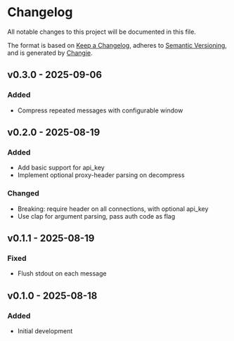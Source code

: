 # Changelog
All notable changes to this project will be documented in this file.

The format is based on [Keep a Changelog](https://keepachangelog.com/en/1.0.0/),
adheres to [Semantic Versioning](https://semver.org/spec/v2.0.0.html),
and is generated by [Changie](https://github.com/miniscruff/changie).


## v0.3.0 - 2025-09-06
### Added
* Compress repeated messages with configurable window

## v0.2.0 - 2025-08-19
### Added
* Add basic support for api_key
* Implement optional proxy-header parsing on decompress
### Changed
* Breaking: require header on all connections, with optional api_key
* Use clap for argument parsing, pass auth code as flag

## v0.1.1 - 2025-08-19
### Fixed
* Flush stdout on each message

## v0.1.0 - 2025-08-18
### Added
* Initial development
